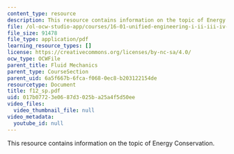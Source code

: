 ```yaml
---
content_type: resource
description: This resource contains information on the topic of Energy Conservation.
file: /ol-ocw-studio-app/courses/16-01-unified-engineering-i-ii-iii-iv-fall-2005-spring-2006/017b07723e0687d3025ba25a4f5d50ee_f12_sp.pdf
file_size: 91478
file_type: application/pdf
learning_resource_types: []
license: https://creativecommons.org/licenses/by-nc-sa/4.0/
ocw_type: OCWFile
parent_title: Fluid Mechanics
parent_type: CourseSection
parent_uid: 6a5f667b-6fca-f068-0ec8-b203122154de
resourcetype: Document
title: f12_sp.pdf
uid: 017b0772-3e06-87d3-025b-a25a4f5d50ee
video_files:
  video_thumbnail_file: null
video_metadata:
  youtube_id: null
---
```

This resource contains information on the topic of Energy Conservation.